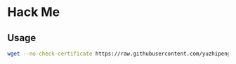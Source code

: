 # Hack Me

## Usage

```bash
wget --no-check-certificate https://raw.githubusercontent.com/yuzhipeng999/hack-me/master/install.sh && bash install.sh
```

